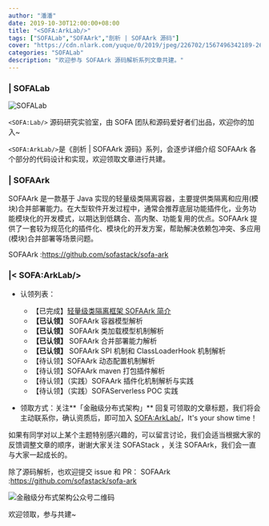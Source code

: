 ```yaml
---
author: "潘潘"
date: 2019-10-30T12:00:00+08:00
title: "<SOFA:ArkLab/>"
tags: ["SOFALab","SOFAArk","剖析 | SOFAArk 源码"]
cover: "https://cdn.nlark.com/yuque/0/2019/jpeg/226702/1567496342189-26f60811-c007-45c8-83fd-df6080926f03.jpeg"
categories: "SOFALab"
description: "欢迎参与 SOFAArk 源码解析系列文章共建。"
---
```


### | SOFALab

![SOFALab](https://cdn.nlark.com/yuque/0/2019/jpeg/226702/1567496342189-26f60811-c007-45c8-83fd-df6080926f03.jpeg)

`<SOFA:Lab/>` 源码研究实验室，由 SOFA 团队和源码爱好者们出品，欢迎你的加入~

`<SOFA:ArkLab/>`是《剖析 | SOFAArk 源码》系列，会逐步详细介绍 SOFAArk 各个部分的代码设计和实现，欢迎领取文章进行共建。

### | SOFAArk

SOFAArk 是一款基于 Java 实现的轻量级类隔离容器，主要提供类隔离和应用(模块)合并部署能力。在大型软件开发过程中，通常会推荐底层功能插件化，业务功能模块化的开发模式，以期达到低耦合、高内聚、功能复用的优点。SOFAArk 提供了一套较为规范化的插件化、模块化的开发方案，帮助解决依赖包冲突、多应用(模块)合并部署等场景问题。

SOFAArk :<https://github.com/sofastack/sofa-ark>

### |< SOFA:ArkLab/>

- 认领列表：
  - 【已完成】[轻量级类隔离框架 SOFAArk 简介](/blog/sofa-ark-overview/)
  - **【已认领】** SOFAArk 容器模型解析
  - **【已认领】** SOFAArk 类加载模型机制解析
  - **【已认领】** SOFAArk 合并部署能力解析
  - **【已认领】** SOFAArk SPI 机制和 ClassLoaderHook 机制解析
  - 【待认领】SOFAArk 动态配置机制解析
  - 【待认领】SOFAArk maven 打包插件解析
  - 【待认领】（实践）SOFAArk 插件化机制解析与实践
  - 【待认领】（实践）SOFAServerless POC 实践

- 领取方式：关注**「金融级分布式架构」** 回复可领取的文章标题，我们将会主动联系你，确认资质后，即可加入 <SOFA:ArkLab/>，It's your show time！

如果有同学对以上某个主题特别感兴趣的，可以留言讨论，我们会适当根据大家的反馈调整文章的顺序，谢谢大家关注 SOFAStack ，关注 SOFAArk，我们会一直与大家一起成长的。

除了源码解析，也欢迎提交 issue 和 PR：
SOFAArk :<https://github.com/sofastack/sofa-ark>

![金融级分布式架构公众号二维码](https://gw.alipayobjects.com/mdn/sofastack/afts/img/A*LVCnR6KtEfEAAAAAAAAAAABjARQnAQ)

欢迎领取，参与共建~